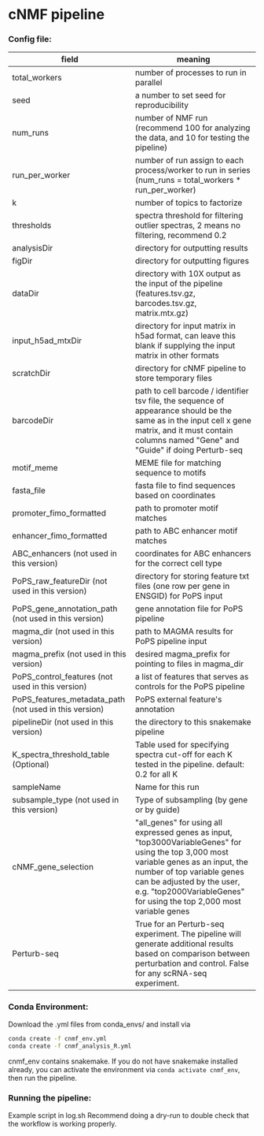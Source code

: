 # cNMF pipeline


### Config file:
| field         | meaning                   |
|---------------|---------------------------|
| total_workers | number of processes to run in parallel |
| seed | a number to set seed for reproducibility |
| num_runs | number of NMF run (recommend 100 for analyzing the data, and 10 for testing the pipeline) |
| run_per_worker | number of run assign to each process/worker to run in series (num_runs = total_workers * run_per_worker)|
| k | number of topics to factorize |
| thresholds | spectra threshold for filtering outlier spectras, 2 means no filtering, recommend 0.2 |
| analysisDir | directory for outputting results |
| figDir | directory for outputting figures |
| dataDir | directory with 10X output as the input of the pipeline (features.tsv.gz, barcodes.tsv.gz, matrix.mtx.gz) |
| input_h5ad_mtxDir | directory for input matrix in h5ad format, can leave this blank if supplying the input matrix in other formats |
| scratchDir | directory for cNMF pipeline to store temporary files |
| barcodeDir | path to cell barcode / identifier tsv file, the sequence of appearance should be the same as in the input cell x gene matrix, and it must contain columns named "Gene" and "Guide" if doing Perturb-seq |
| motif_meme | MEME file for matching sequence to motifs |
| fasta_file | fasta file to find sequences based on coordinates |
| promoter_fimo_formatted | path to promoter motif matches |
| enhancer_fimo_formatted | path to ABC enhancer motif matches | 
| ABC_enhancers (not used in this version) | coordinates for ABC enhancers for the correct cell type |
| PoPS_raw_featureDir (not used in this version) | directory for storing feature txt files (one row per gene in ENSGID) for PoPS input |
| PoPS_gene_annotation_path (not used in this version) | gene annotation file for PoPS pipeline |
| magma_dir (not used in this version) | path to MAGMA results for PoPS pipeline input |
| magma_prefix (not used in this version) | desired magma_prefix for pointing to files in magma_dir |
| PoPS_control_features (not used in this version) | a list of features that serves as controls for the PoPS pipeline |
| PoPS_features_metadata_path (not used in this version) | PoPS external feature's annotation |
| pipelineDir (not used in this version) | the directory to this snakemake pipeline |
| K_spectra_threshold_table (Optional) | Table used for specifying spectra cut-off for each K tested in the pipeline. default: 0.2 for all K |
| sampleName | Name for this run |
| subsample_type (not used in this version) | Type of subsampling (by gene or by guide) |
| cNMF_gene_selection | "all_genes" for using all expressed genes as input, "top3000VariableGenes" for using the top 3,000 most variable genes as an input, the number of top variable genes can be adjusted by the user, e.g. "top2000VariableGenes" for using the top 2,000 most variable genes |
| Perturb-seq | True for an Perturb-seq experiment. The pipeline will generate additional results based on comparison between perturbation and control. False for any scRNA-seq experiment. |


### Conda Environment:
Download the .yml files from conda_envs/ and install via
```bash
conda create -f cnmf_env.yml
conda create -f cnmf_analysis_R.yml
```
cnmf_env contains snakemake. If you do not have snakemake installed already, you can activate the environment via `conda activate cnmf_env`, then run the pipeline.

### Running the pipeline:
Example script in log.sh
Recommend doing a dry-run to double check that the workflow is working properly.
